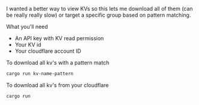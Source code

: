I wanted a better way to view KVs so this lets me download all of them (can be really really slow) or target a specific group based on pattern matching. 

What you'll need
- An API key with KV read permission
- Your KV id
- Your cloudflare account ID

To download all kv's with a pattern match

```bash
cargo run kv-name-pattern
```

To download all kv's from your cloudflare

```bash
cargo run
```